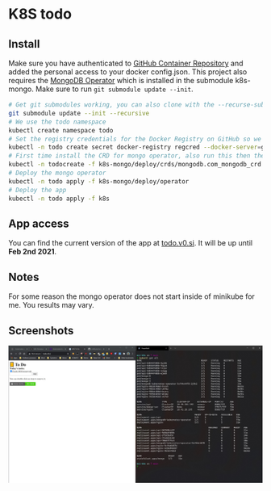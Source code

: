 # K8S todo

## Install
Make sure you have authenticated to [GitHub Container Repository](https://ghcr.io/) and added the personal access to your docker config.json. This project also requires the [MongoDB Operator](https://github.com/mongodb/mongodb-kubernetes-operator/blob/master/docs/install-upgrade.md) which is installed in the submodule k8s-mongo. Make sure to run `git submodule update --init`.

```bash
# Get git submodules working, you can also clone with the --recurse-submodules flag
git submodule update --init --recursive
# We use the todo namespace
kubectl create namespace todo
# Set the registry credentials for the Docker Registry on GitHub so we can pull the images
kubectl -n todo create secret docker-registry regcred --docker-server=ghcr.io --docker-username=<github-username> --docker-password=<github-personal-access-token>
# First time install the CRD for mongo operator, also run this then the submodule is updated
kubectl -n todocreate -f k8s-mongo/deploy/crds/mongodb.com_mongodb_crd.yaml
# Deploy the mongo operator
kubectl -n todo apply -f k8s-mongo/deploy/operator
# Deploy the app
kubectl -n todo apply -f k8s
```

## App access
You can find the current version of the app at [todo.v0.si](http://todo.v0.si/). It will be up until **Feb 2nd 2021**.

## Notes
For some reason the mongo operator does not start inside of minikube for me. You results may vary. 

## Screenshots
![App Screenshot](.github/readme-img/app.jpg)